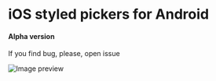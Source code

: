 # iOS styled pickers for Android
#### Alpha version
If you find bug, please, open issue


![Image preview](https://i.ibb.co/5jW06F1/Untitled.png)
